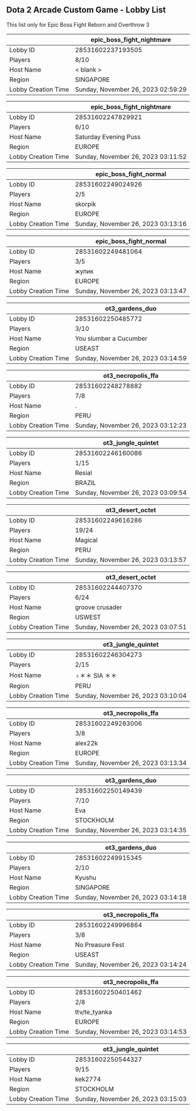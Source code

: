 ## Dota 2 Arcade Custom Game - Lobby List

This list only for Epic Boss Fight Reborn and Overthrow 3

|  | epic_boss_fight_nightmare |
| ------ | ------ |
| Lobby ID | 28531602237193505 |
| Players | 8/10 |
| Host Name | < blank > |
| Region | SINGAPORE |
| Lobby Creation Time | Sunday, November 26, 2023 02:59:29 |


|  | epic_boss_fight_nightmare |
| ------ | ------ |
| Lobby ID | 28531602247829921 |
| Players | 6/10 |
| Host Name | Saturday Evening Puss |
| Region | EUROPE |
| Lobby Creation Time | Sunday, November 26, 2023 03:11:52 |


|  | epic_boss_fight_normal |
| ------ | ------ |
| Lobby ID | 28531602249024926 |
| Players | 2/5 |
| Host Name | skorpik |
| Region | EUROPE |
| Lobby Creation Time | Sunday, November 26, 2023 03:13:16 |


|  | epic_boss_fight_normal |
| ------ | ------ |
| Lobby ID | 28531602249481064 |
| Players | 3/5 |
| Host Name | жулик |
| Region | EUROPE |
| Lobby Creation Time | Sunday, November 26, 2023 03:13:47 |


|  | ot3_gardens_duo |
| ------ | ------ |
| Lobby ID | 28531602250485772 |
| Players | 3/10 |
| Host Name | You slumber a Cucumber |
| Region | USEAST |
| Lobby Creation Time | Sunday, November 26, 2023 03:14:59 |


|  | ot3_necropolis_ffa |
| ------ | ------ |
| Lobby ID | 28531602248278882 |
| Players | 7/8 |
| Host Name | . |
| Region | PERU |
| Lobby Creation Time | Sunday, November 26, 2023 03:12:23 |


|  | ot3_jungle_quintet |
| ------ | ------ |
| Lobby ID | 28531602246160086 |
| Players | 1/15 |
| Host Name | Resial |
| Region | BRAZIL |
| Lobby Creation Time | Sunday, November 26, 2023 03:09:54 |


|  | ot3_desert_octet |
| ------ | ------ |
| Lobby ID | 28531602249616286 |
| Players | 19/24 |
| Host Name | Magical |
| Region | PERU |
| Lobby Creation Time | Sunday, November 26, 2023 03:13:57 |


|  | ot3_desert_octet |
| ------ | ------ |
| Lobby ID | 28531602244407370 |
| Players | 6/24 |
| Host Name | groove crusader |
| Region | USWEST |
| Lobby Creation Time | Sunday, November 26, 2023 03:07:51 |


|  | ot3_jungle_quintet |
| ------ | ------ |
| Lobby ID | 28531602246304273 |
| Players | 2/15 |
| Host Name | ♁＊＊ SIA ＊＊ |
| Region | PERU |
| Lobby Creation Time | Sunday, November 26, 2023 03:10:04 |


|  | ot3_necropolis_ffa |
| ------ | ------ |
| Lobby ID | 28531602249283006 |
| Players | 3/8 |
| Host Name | alex22k |
| Region | EUROPE |
| Lobby Creation Time | Sunday, November 26, 2023 03:13:34 |


|  | ot3_gardens_duo |
| ------ | ------ |
| Lobby ID | 28531602250149439 |
| Players | 7/10 |
| Host Name | Eva |
| Region | STOCKHOLM |
| Lobby Creation Time | Sunday, November 26, 2023 03:14:35 |


|  | ot3_gardens_duo |
| ------ | ------ |
| Lobby ID | 28531602249915345 |
| Players | 2/10 |
| Host Name | Kyushu |
| Region | SINGAPORE |
| Lobby Creation Time | Sunday, November 26, 2023 03:14:18 |


|  | ot3_necropolis_ffa |
| ------ | ------ |
| Lobby ID | 28531602249996864 |
| Players | 3/8 |
| Host Name | No Preasure Fest |
| Region | USEAST |
| Lobby Creation Time | Sunday, November 26, 2023 03:14:24 |


|  | ot3_necropolis_ffa |
| ------ | ------ |
| Lobby ID | 28531602250401462 |
| Players | 2/8 |
| Host Name | ttv/te_tyanka |
| Region | EUROPE |
| Lobby Creation Time | Sunday, November 26, 2023 03:14:53 |


|  | ot3_jungle_quintet |
| ------ | ------ |
| Lobby ID | 28531602250544327 |
| Players | 9/15 |
| Host Name | kek2774 |
| Region | STOCKHOLM |
| Lobby Creation Time | Sunday, November 26, 2023 03:15:03 |


